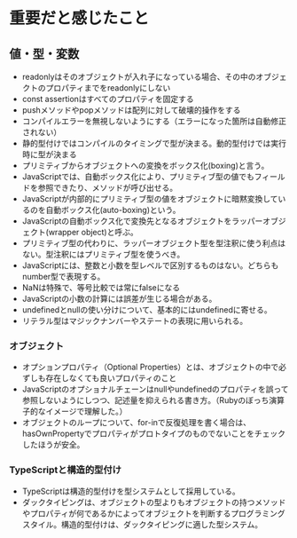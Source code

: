 # 重要だと感じたこと
## 値・型・変数
* readonlyはそのオブジェクトが入れ子になっている場合、その中のオブジェクトのプロパティまでをreadonlyにしない
* const assertionはすべてのプロパティを固定する
* pushメソッドやpopメソッドは配列に対して破壊的操作をする
* コンパイルエラーを無視しないようにする（エラーになった箇所は自動修正されない）
* 静的型付けではコンパイルのタイミングで型が決まる。動的型付けでは実行時に型が決まる
* プリミティブからオブジェクトへの変換をボックス化(boxing)と言う。
* JavaScriptでは、自動ボックス化により、プリミティブ型の値でもフィールドを参照できたり、メソッドが呼び出せる。
* JavaScriptが内部的にプリミティブ型の値をオブジェクトに暗黙変換しているのを自動ボックス化(auto-boxing)という。
* JavaScriptの自動ボックス化で変換先となるオブジェクトをラッパーオブジェクト(wrapper object)と呼ぶ。
* プリミティブ型の代わりに、ラッパーオブジェクト型を型注釈に使う利点はない。型注釈にはプリミティブ型を使うべき。
* JavaScriptには、整数と小数を型レベルで区別するものはない。どちらもnumber型で表現する。 
* NaNは特殊で、等号比較では常にfalseになる
* JavaScriptの小数の計算には誤差が生じる場合がある。
* undefinedとnullの使い分けについて、基本的にはundefinedに寄せる。
* リテラル型はマジックナンバーやステートの表現に用いられる。
### オブジェクト
* オプションプロパティ（Optional Properties）とは、オブジェクトの中で必ずしも存在しなくても良いプロパティのこと
* JavaScriptのオプショナルチェーンはnullやundefinedのプロパティを誤って参照しないようにしつつ、記述量を抑えられる書き方。（Rubyのぼっち演算子的なイメージで理解した。）
* オブジェクトのループについて、for-inで反復処理を書く場合は、hasOwnPropertyでプロパティがプロトタイプのものでないことをチェックしたほうが安全。
### TypeScriptと構造的型付け
* TypeScriptは構造的型付けを型システムとして採用している。
* ダックタイピングは、オブジェクトの型よりもオブジェクトの持つメソッドやプロパティが何であるかによってオブジェクトを判断するプログラミングスタイル。構造的型付けは、ダックタイピングに適した型システム。
